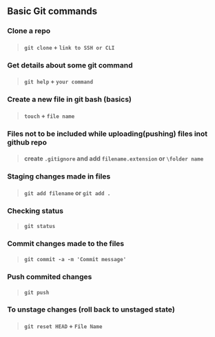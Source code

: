 ## Basic Git commands

### Clone a repo
> #### ` git clone ` + ` link to SSH or CLI `

### Get details about some git command
> #### ` git help ` + ` your command `

### Create a new file in git bash (basics)
> #### ` touch ` + ` file name `

### Files not to be included while uploading(pushing) files inot github repo
> #### create ` .gitignore ` and add ` filename.extension ` or ` \folder name `

### Staging changes made in files 
> #### ` git add filename ` or ` git add . ` 

### Checking status
> #### ` git status `

### Commit changes made to the files
> #### ` git commit -a -m 'Commit message' `

### Push commited changes
> #### ` git push `

### To unstage changes (roll back to unstaged state)
> #### ` git reset HEAD ` + ` File Name `
